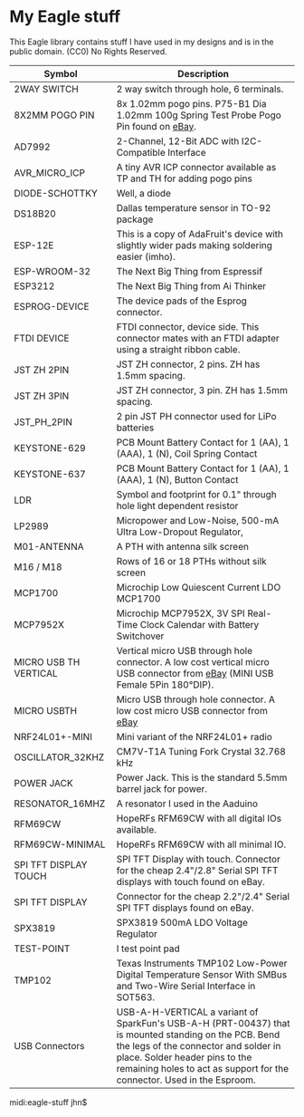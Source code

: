 # My Eagle stuff

This Eagle library contains stuff I have used in my designs and is in the public domain. (CC0) No Rights Reserved.
	
| Symbol   | Description |
|----------|---------------|
| 2WAY SWITCH | 2 way switch through hole, 6 terminals. |
| 8X2MM POGO PIN | 8x 1.02mm pogo pins. P75-B1 Dia 1.02mm 100g Spring Test Probe Pogo Pin found on [eBay](http://www.ebay.com/itm/100-Pieces-P75-B1-Dia-1-02mm-100g-). |
| AD7992 | 2-Channel, 12-Bit ADC with I2C-Compatible Interface |
| AVR_MICRO_ICP | A tiny AVR ICP connector available as TP and TH for adding pogo pins |
| DIODE-SCHOTTKY | Well, a diode |
| DS18B20 | Dallas temperature sensor in TO-92 package |
| ESP-12E | This is a copy of AdaFruit's device with slightly wider pads making soldering easier (imho).
| ESP-WROOM-32 | The Next Big Thing from Espressif |
| ESP3212 | The Next Big Thing from Ai Thinker |
| ESPROG-DEVICE | The device pads of the Esprog connector. |
| FTDI DEVICE | FTDI connector, device side. This connector mates with an FTDI adapter using a straight ribbon cable. |
| JST ZH 2PIN | JST ZH connector, 2 pins. ZH has 1.5mm spacing. |
| JST ZH 3PIN | JST ZH connector, 3 pin. ZH has 1.5mm spacing. |
| JST_PH_2PIN | 2 pin JST PH connector used for LiPo batteries |
| KEYSTONE-629 | PCB Mount Battery Contact for 1 (AA), 1 (AAA), 1 (N), Coil Spring Contact |
| KEYSTONE-637 | PCB Mount Battery Contact for 1 (AA), 1 (AAA), 1 (N), Button Contact |
| LDR | Symbol and footprint for 0.1" through hole light dependent resistor |
| LP2989 | Micropower and Low-Noise, 500-mA Ultra Low-Dropout Regulator, |
| M01-ANTENNA | A PTH with antenna silk screen |
| M16 / M18 | Rows of 16 or 18 PTHs without silk screen |
| MCP1700 | Microchip Low Quiescent Current LDO MCP1700 |
| MCP7952X | Microchip MCP7952X, 3V SPI Real-Time Clock Calendar with Battery Switchover |
| MICRO USB TH VERTICAL | Vertical micro USB through hole connector. A low cost vertical micro USB connector from [eBay](http://www.ebay.com/itm/181392933768) (MINI USB Female 5Pin 180°DIP). |
| MICRO USBTH | Micro USB through hole connector. A low cost micro USB connector from [eBay](http://www.ebay.com/itm/171309997171) |
| NRF24L01+-MINI | Mini variant of the NRF24L01+ radio |
| OSCILLATOR_32KHZ | CM7V-T1A Tuning Fork Crystal 32.768 kHz |
| POWER JACK | Power Jack. This is the standard 5.5mm barrel jack for power. |
| RESONATOR_16MHZ | A resonator I used in the Aaduino |
| RFM69CW | HopeRFs RFM69CW with all digital IOs available. |
| RFM69CW-MINIMAL | HopeRFs RFM69CW with all minimal IO. |
| SPI TFT DISPLAY TOUCH | SPI TFT Display with touch. Connector for the cheap 2.4"/2.8" Serial SPI TFT displays with touch found on eBay. |
| SPI TFT DISPLAY | Connector for the cheap 2.2"/2.4" Serial SPI TFT displays found on eBay. |
| SPX3819 | SPX3819 500mA LDO Voltage Regulator |
| TEST-POINT | I test point pad |
| TMP102 | Texas Instruments TMP102 Low-Power Digital Temperature Sensor With SMBus and Two-Wire Serial Interface in SOT563. |
| USB Connectors | USB-A-H-VERTICAL a variant of SparkFun's USB-A-H (PRT-00437) that is mounted standing on the PCB. Bend the legs of the connector and solder in place. Solder header pins to the remaining holes to act as support for the connector. Used in the Esproom. |
midi:eagle-stuff jhn$ 






